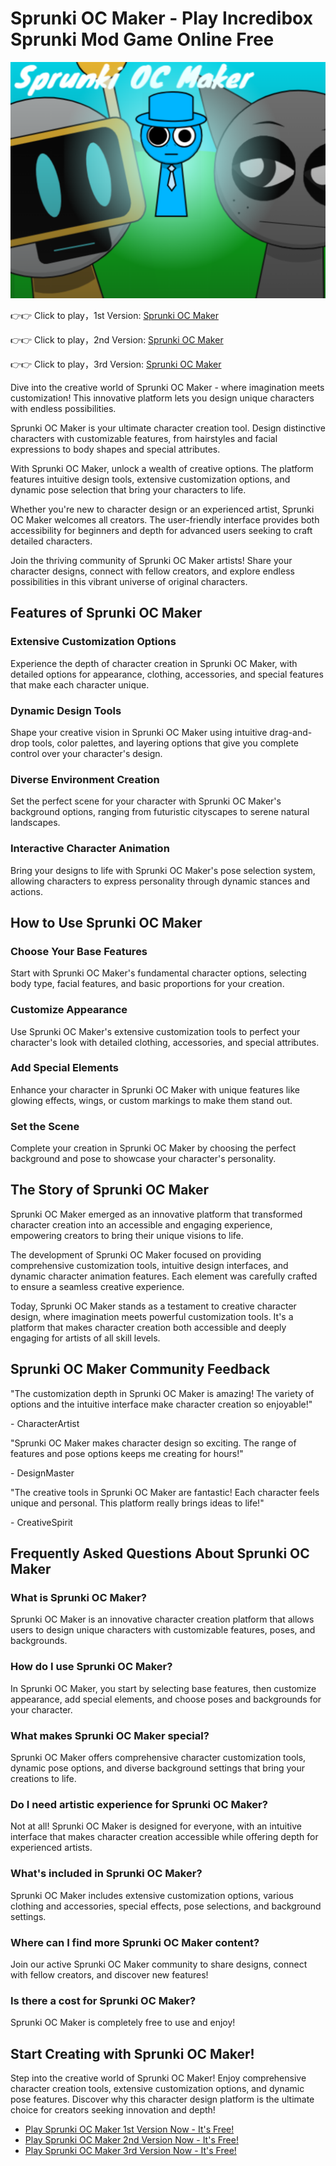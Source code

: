 # Sprunki OC Maker - Play Incredibox Sprunki Mod Game Online Free

![Sprunki OC Maker](https://raw.githubusercontent.com/sprunkiscrunkly/sprunki-oc-maker/refs/heads/main/sprunki-oc-maker.png "Sprunki OC Maker")

👉👉 Click to play，1st Version: [Sprunki OC Maker](https://sprunksters.com/sprunki-oc-maker/ "Sprunki OC Maker")

👉👉 Click to play，2nd Version: [Sprunki OC Maker](https://sprunkiscrunkly.com/sprunki-oc-maker/ "Sprunki OC Maker")

👉👉 Click to play，3rd Version: [Sprunki OC Maker](https://sprunkipyramixed.com/sprunki-oc-maker/ "Sprunki OC Maker")

Dive into the creative world of Sprunki OC Maker - where imagination meets customization! This innovative platform lets you design unique characters with endless possibilities.

Sprunki OC Maker is your ultimate character creation tool. Design distinctive characters with customizable features, from hairstyles and facial expressions to body shapes and special attributes.

With Sprunki OC Maker, unlock a wealth of creative options. The platform features intuitive design tools, extensive customization options, and dynamic pose selection that bring your characters to life.

Whether you're new to character design or an experienced artist, Sprunki OC Maker welcomes all creators. The user-friendly interface provides both accessibility for beginners and depth for advanced users seeking to craft detailed characters.

Join the thriving community of Sprunki OC Maker artists! Share your character designs, connect with fellow creators, and explore endless possibilities in this vibrant universe of original characters.

## Features of Sprunki OC Maker

### Extensive Customization Options

Experience the depth of character creation in Sprunki OC Maker, with detailed options for appearance, clothing, accessories, and special features that make each character unique.

### Dynamic Design Tools

Shape your creative vision in Sprunki OC Maker using intuitive drag-and-drop tools, color palettes, and layering options that give you complete control over your character's design.

### Diverse Environment Creation

Set the perfect scene for your character with Sprunki OC Maker's background options, ranging from futuristic cityscapes to serene natural landscapes.

### Interactive Character Animation

Bring your designs to life with Sprunki OC Maker's pose selection system, allowing characters to express personality through dynamic stances and actions.

## How to Use Sprunki OC Maker

### Choose Your Base Features

Start with Sprunki OC Maker's fundamental character options, selecting body type, facial features, and basic proportions for your creation.

### Customize Appearance

Use Sprunki OC Maker's extensive customization tools to perfect your character's look with detailed clothing, accessories, and special attributes.

### Add Special Elements

Enhance your character in Sprunki OC Maker with unique features like glowing effects, wings, or custom markings to make them stand out.

### Set the Scene

Complete your creation in Sprunki OC Maker by choosing the perfect background and pose to showcase your character's personality.

## The Story of Sprunki OC Maker

Sprunki OC Maker emerged as an innovative platform that transformed character creation into an accessible and engaging experience, empowering creators to bring their unique visions to life.

The development of Sprunki OC Maker focused on providing comprehensive customization tools, intuitive design interfaces, and dynamic character animation features. Each element was carefully crafted to ensure a seamless creative experience.

Today, Sprunki OC Maker stands as a testament to creative character design, where imagination meets powerful customization tools. It's a platform that makes character creation both accessible and deeply engaging for artists of all skill levels.

## Sprunki OC Maker Community Feedback

"The customization depth in Sprunki OC Maker is amazing! The variety of options and the intuitive interface make character creation so enjoyable!"

\- CharacterArtist

"Sprunki OC Maker makes character design so exciting. The range of features and pose options keeps me creating for hours!"

\- DesignMaster

"The creative tools in Sprunki OC Maker are fantastic! Each character feels unique and personal. This platform really brings ideas to life!"

\- CreativeSpirit

## Frequently Asked Questions About Sprunki OC Maker

### What is Sprunki OC Maker?

Sprunki OC Maker is an innovative character creation platform that allows users to design unique characters with customizable features, poses, and backgrounds.

### How do I use Sprunki OC Maker?

In Sprunki OC Maker, you start by selecting base features, then customize appearance, add special elements, and choose poses and backgrounds for your character.

### What makes Sprunki OC Maker special?

Sprunki OC Maker offers comprehensive character customization tools, dynamic pose options, and diverse background settings that bring your creations to life.

### Do I need artistic experience for Sprunki OC Maker?

Not at all! Sprunki OC Maker is designed for everyone, with an intuitive interface that makes character creation accessible while offering depth for experienced artists.

### What's included in Sprunki OC Maker?

Sprunki OC Maker includes extensive customization options, various clothing and accessories, special effects, pose selections, and background settings.

### Where can I find more Sprunki OC Maker content?

Join our active Sprunki OC Maker community to share designs, connect with fellow creators, and discover new features!

### Is there a cost for Sprunki OC Maker?

Sprunki OC Maker is completely free to use and enjoy!

## Start Creating with Sprunki OC Maker!

Step into the creative world of Sprunki OC Maker! Enjoy comprehensive character creation tools, extensive customization options, and dynamic pose features. Discover why this character design platform is the ultimate choice for creators seeking innovation and depth!

- [Play Sprunki OC Maker 1st Version Now - It's Free!](https://sprunksters.com/sprunki-oc-maker/)
- [Play Sprunki OC Maker 2nd Version Now - It's Free!](https://sprunkiscrunkly.com/sprunki-oc-maker/)
- [Play Sprunki OC Maker 3rd Version Now - It's Free!](https://sprunkipyramixed.com/sprunki-oc-maker/)
